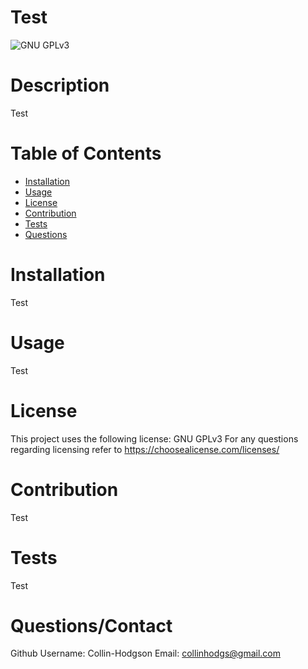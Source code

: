 
  # Test

  ![GNU GPLv3](https://img.shields.io/badge/License-GNU%20GPLv3-green.svg)

  # Description

  Test

  # Table of Contents

  * [Installation](#Installation)
  * [Usage](#Usage)
  * [License](#License)
  * [Contribution](#Contribution)
  * [Tests](#Tests)
  * [Questions](#Questions)
  
  # Installation

  Test

  # Usage

  Test

  # License

  This project uses the following license: GNU GPLv3
  For any questions regarding licensing refer to https://choosealicense.com/licenses/ 

  # Contribution

  Test

  # Tests

  Test

  # Questions/Contact

  Github Username: Collin-Hodgson
  Email: collinhodgs@gmail.com
